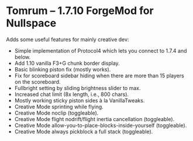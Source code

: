 # Tomrum – 1.7.10 ForgeMod for Nullspace

Adds some useful features for mainly creative dev:

* Simple implementation of Protocol4 which lets you connect to 1.7.4 and below.
* Add 1.10 vanilla F3+G chunk border display.
* Basic blinking piston fix (mostly works).
* Fix for scoreboard sidebar hiding when there are more than 15 players on the scoreboard.
* Fullbright setting by sliding brightness slider to max.
* Increased chat limit (8x length, i.e., 800 chars).
* Mostly working sticky piston sides à la VanillaTweaks.
* Creative Mode sprinting while flying.
* Creative Mode noclip (toggleable).
* Creative Mode flight nodrift/flight inertia cancellation (toggleable).
* Creative Mode allow-you-to-place-blocks-inside-yourself (toggleable).
* Creative Mode always pickblock a full stack (toggleable).
